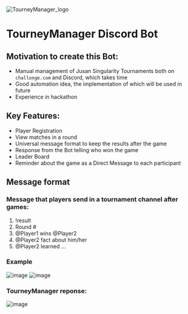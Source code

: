 ![TourneyManager_logo](https://user-images.githubusercontent.com/104251147/175399541-e5775bf4-e3d0-4716-b75c-0ccce26294cb.png)

# TourneyManager Discord Bot

## Motivation to create this Bot:
  * Manual management of Jusan Singularity Tournaments both on `challonge.com` and Discord, which takes time 
  * Good automation idea, the implementation of which will be used in future
  * Experience in hackathon 

## Key Features: 

* Player Registration
* View matches in a round
* Universal message format to keep the results after the game
* Response from the Bot telling who won the game
* Leader Board
* Reminder about the game as a Direct Message to each participant 

## Message format

### Message that players send in a tournament channel after games:

1. !result
2. Round #
3. @Player1 wins @Player2
4. @Player2 fact about him/her
5. @Player2 learned ... 
  
### Example
![image](https://user-images.githubusercontent.com/104251147/175401211-638ca7e5-5252-47da-8372-578bab6536f7.png)
![image](https://user-images.githubusercontent.com/104251147/175405594-4c04b21b-4418-4491-a663-4626d1576ea6.png)

### TourneyManager reponse:
![image](https://user-images.githubusercontent.com/104251147/175406094-594650e9-3a6e-483c-ab04-3cc3ed58d3e9.png)

